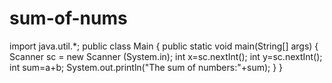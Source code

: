 # sum-of-nums


import java.util.*;
public class Main {
    public static void main(String[] args) {
        Scanner sc = new Scanner (System.in);
        int x=sc.nextInt();
        int y=sc.nextInt();
        int sum=a+b;
        System.out.println("The sum of numbers:"+sum);
    }
}

